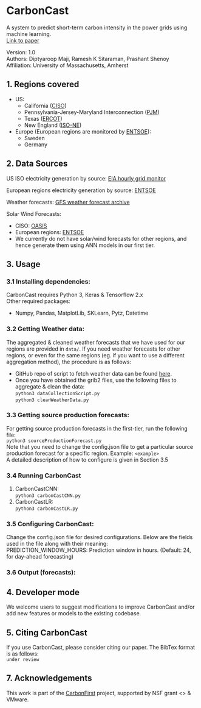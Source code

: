 # CarbonCast
A system to predict short-term carbon intensity in the power grids using machine learning.<br>
[Link to paper]()

Version: 1.0 <br>
Authors: Diptyaroop Maji, Ramesh K Sitaraman, Prashant Shenoy <br>
Affiliation: University of Massachusetts, Amherst


<!-- ## CarbonCast Architecture
### First tier
### Second Tier
#### CarbonCastCNN
#### CarbonCastLR -->

## 1. Regions covered 
* US: 
    * California ([CISO]())
    * Pennsylvania-Jersey-Maryland Interconnection ([PJM]())
    * Texas ([ERCOT]())
    * New England ([ISO-NE]())
* Europe (European regions are monitored by [ENTSOE]()):
    * Sweden
    * Germany

## 2. Data Sources
US ISO electricity generation by source: [EIA hourly grid monitor](https://www.eia.gov/electricity/gridmonitor/dashboard/electric_overview/US48/US48)

European regions electricity generation by source: [ENTSOE]()

Weather forecasts: [GFS weather forecast archive]()

Solar Wind Forecasts:
* CISO: [OASIS]()
* European regions: [ENTSOE]()
* We currently do not have solar/wind forecasts for other regions, and hence generate them using ANN models in our first tier.

## 3. Usage
### 3.1 Installing dependencies:
CarbonCast requires Python 3, Keras & Tensorflow 2.x <br>
Other required packages:
* Numpy, Pandas, MatplotLib, SKLearn, Pytz, Datetime
<!-- * ``` pip3 install numpy, matplotlib, sklearn, datetime, matplotlib ``` -->

### 3.2 Getting Weather data:
The aggregated & cleaned weather forecasts that we have used for our regions are provided in ```data/```. If you need weather forecasts for other regions, or even for the same regions (eg. if you want to use a different aggregation method), the procedure is as follows:<br>
* GitHub repo of script to fetch weather data can be found [here]().
* Once you have obtained the grib2 files, use the following files to aggregate & clean the data:<br>
```python3 dataCollectionScript.py```<br>
```python3 cleanWeatherData.py```<br>

### 3.3 Getting source production forecasts:
For getting source production forecasts in the first-tier, run the following file:<br>
```python3 sourceProductionForecast.py ```<br>
Note that you need to change the config.json file to get a particular source production forecast for a specific region. Example:
``` <example> ```<br>
A detailed description of how to configure is given in Section 3.5
### 3.4 Running CarbonCast
1. CarbonCastCNN: <br>
```python3 carbonCastCNN.py```
2. CarbonCastLR: <br>
```python3 carbonCastLR.py```

### 3.5 Configuring CarbonCast:
Change the config.json file for desired configurations. Below are the fields used in the file along with their meaning:<br>
PREDICTION_WINDOW_HOURS: Prediction window in hours. (Default: 24, for day-ahead forecasting)

### 3.6 Output (forecasts):

## 4. Developer mode

We welcome users to suggest modifications to improve CarbonCast and/or add new features or models to the existing codebase. 
<!-- Use the developer branch to make edits and submit a change. -->

## 5. Citing CarbonCast
If you use CarbonCast, please consider citing our paper. The BibTex format is as follows: <br>
``` under review ```

## 7. Acknowledgements
This work is part of the [CarbonFirst](http://carbonfirst.org/) project, supported by NSF grant <> & VMware.